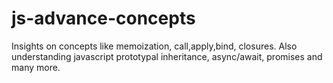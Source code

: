 # js-advance-concepts
Insights on concepts like memoization, call,apply,bind, closures. Also understanding javascript prototypal inheritance, async/await, promises and many more.
